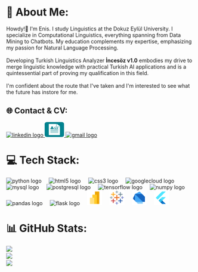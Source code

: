 # 🎯 About Me:
Howdy!👋 I'm Enis. I study Linguistics at the Dokuz Eylül University. I specialize in Computational Linguistics, everything spanning from Data Mining to Chatbots. My education complements my expertise, emphasizing my passion for Natural Language Processing. <br><br>Developing Turkish Linguistics Analyzer **İncesöz v1.0** embodies my drive to merge linguistic knowledge with practical Turkish AI applications and is a quintessential part of proving my qualification in this field. <br><br>I'm confident about the route that I've taken and I'm interested to see what the future has instore for me.


## 🌐 Contact & CV:
<div align="left">
  <a href="https://linkedin.com/in/enistuna">
    <img src="https://raw.githubusercontent.com/maurodesouza/profile-readme-generator/master/src/assets/icons/social/linkedin/default.svg" width="52" height="40" alt="linkedin logo"  />
  </a>
  <a href="https://drive.google.com/file/d/1_tJfMshUswAx8m8JhQMCFXMUT7kGT_K6/view?usp=sharing">
    <img src="additional_icons/resume.svg" width="52" height="40" alt="resume"  />
  </a>
  <a href="mailto:enissstuna@gmail.com">
    <img src="https://raw.githubusercontent.com/maurodesouza/profile-readme-generator/master/src/assets/icons/social/gmail/default.svg" width="52" height="40" alt="gmail logo"  />
  </a>
</div>

# 💻 Tech Stack:

<div align="left">
  <img src="https://cdn.jsdelivr.net/gh/devicons/devicon/icons/python/python-original.svg" height="40" alt="python logo"  />
  <img width="12" />
  <img src="https://cdn.jsdelivr.net/gh/devicons/devicon/icons/html5/html5-original.svg" height="40" alt="html5 logo"  />
  <img width="12" />
  <img src="https://cdn.jsdelivr.net/gh/devicons/devicon/icons/css3/css3-original.svg" height="40" alt="css3 logo"  />
  <img width="12" />
  <img src="https://cdn.jsdelivr.net/gh/devicons/devicon/icons/googlecloud/googlecloud-original.svg" height="40" alt="googlecloud logo"  />
  <img width="12" />
  <img src="https://cdn.jsdelivr.net/gh/devicons/devicon/icons/mysql/mysql-original.svg" height="40" alt="mysql logo"  />
  <img width="12" />
  <img src="https://cdn.jsdelivr.net/gh/devicons/devicon/icons/postgresql/postgresql-original.svg" height="40" alt="postgresql logo"  />
  <img width="12" />
  <img src="https://cdn.jsdelivr.net/gh/devicons/devicon/icons/tensorflow/tensorflow-original.svg" height="40" alt="tensorflow logo"  />
  <img width="12" />
  <img src="https://cdn.jsdelivr.net/gh/devicons/devicon/icons/numpy/numpy-original.svg" height="40" alt="numpy logo"  />
  <img width="12" />
  <img src="https://cdn.jsdelivr.net/gh/devicons/devicon/icons/pandas/pandas-original.svg" height="40" alt="pandas logo"  />
  <img width="12" />
  <img src="https://cdn.jsdelivr.net/gh/devicons/devicon/icons/flask/flask-original.svg" height="40" alt="flask logo"  />
  <img width="12" />
  <img src="additional_icons/powerBI.svg" height="40" alt="power bi logo"  />
  <img width="12" />
  <img src="additional_icons/tableau.svg" height="40" alt="tableau logo"  />
  <img width="12" />
  <img src="additional_icons/dart.svg" height="40" alt="dart logo"  />
  <img width="12" />
  <img src="additional_icons/flutter.svg" height="40" alt="flutter logo"  />
  <img width="12" />
  
</div>

###

# 📊 GitHub Stats:

![](https://github-readme-stats.vercel.app/api?username=enistuna&theme=maroongold&hide_border=false&include_all_commits=false&count_private=false)<br/>
![](https://nirzak-streak-stats.vercel.app/?user=enistuna&theme=maroongold&hide_border=false)<br/>
![](https://github-readme-stats.vercel.app/api/top-langs/?username=enistuna&theme=maroongold&hide_border=false&include_all_commits=false&count_private=false&layout=compact)

